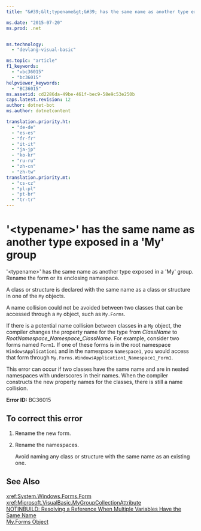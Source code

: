```yaml
---
title: "&#39;&lt;typename&gt;&#39; has the same name as another type exposed in a &#39;My&#39; group"

ms.date: "2015-07-20"
ms.prod: .net


ms.technology: 
  - "devlang-visual-basic"

ms.topic: "article"
f1_keywords: 
  - "vbc36015"
  - "bc36015"
helpviewer_keywords: 
  - "BC36015"
ms.assetid: cd2286da-49be-461f-bec9-58e9c53e250b
caps.latest.revision: 12
author: dotnet-bot
ms.author: dotnetcontent

translation.priority.ht: 
  - "de-de"
  - "es-es"
  - "fr-fr"
  - "it-it"
  - "ja-jp"
  - "ko-kr"
  - "ru-ru"
  - "zh-cn"
  - "zh-tw"
translation.priority.mt: 
  - "cs-cz"
  - "pl-pl"
  - "pt-br"
  - "tr-tr"
---
```

# &#39;&lt;typename&gt;&#39; has the same name as another type exposed in a &#39;My&#39; group
'\<typename>' has the same name as another type exposed in a 'My' group. Rename the form or its enclosing namespace.  
  
 A class or structure is declared with the same name as a class or structure in one of the `My` objects.  
  
 A name collision could not be avoided between two classes that can be accessed through a `My` object, such as `My.Forms`.  
  
 If there is a potential name collision between classes in a `My` object, the compiler changes the property name for the type from *ClassName* to *RootNamespace*_*Namespace*\_*ClassName*. For example, consider two forms named `Form1`. If one of these forms is in the root namespace `WindowsApplication1` and in the namespace `Namespace1`, you would access that form through `My.Forms.WindowsApplication1_Namespace1_Form1`.  
  
 This error can occur if two classes have the same name and are in nested namespaces with underscores in their names. When the compiler constructs the new property names for the classes, there is still a name collision.  
  
 **Error ID:** BC36015  
  
## To correct this error  
  
1.  Rename the new form.  
  
2.  Rename the namespaces.  
  
     Avoid naming any class or structure with the same name as an existing one.  
  
## See Also  
 <xref:System.Windows.Forms.Form>   
 <xref:Microsoft.VisualBasic.MyGroupCollectionAttribute>   
 [NOTINBUILD: Resolving a Reference When Multiple Variables Have the Same Name](http://msdn.microsoft.com/en-us/9601e39f-1911-44e1-ace5-3f6e090408b9)   
 [My.Forms Object](../../visual-basic/language-reference/objects/my-forms-object.md)
